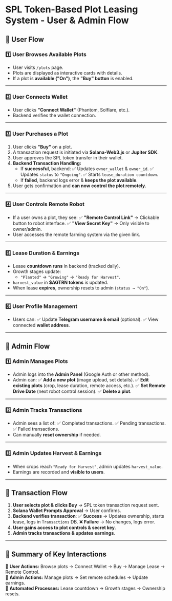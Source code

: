 # SPL Token-Based Plot Leasing System - User & Admin Flow

## **📌 User Flow**

### **1️⃣ User Browses Available Plots**

- User visits `/plots` page.
- Plots are displayed as interactive cards with details.
- If a plot is **available ("On")**, the **"Buy" button** is enabled.

---

### **2️⃣ User Connects Wallet**

- User clicks **"Connect Wallet"** (Phantom, Solflare, etc.).
- Backend verifies the wallet connection.

---

### **3️⃣ User Purchases a Plot**

1. User clicks **"Buy"** on a plot.
2. A transaction request is initiated via **Solana-Web3.js** or **Jupiter SDK**.
3. User approves the SPL token transfer in their wallet.
4. **Backend Transaction Handling:**
   - If **successful**, backend:
     ✅ Updates `owner_wallet` & `owner_id`.
     ✅ Updates `status` to `"Ongoing"`.
     ✅ Starts `lease_duration countdown`.
   - If **failed**, backend logs error & **keeps the plot available**.
5. User gets confirmation and **can now control the plot remotely**.

---

### **4️⃣ User Controls Remote Robot**

- If a user owns a plot, they see:
  ✅ **"Remote Control Link"** → Clickable button to robot interface.
  ✅ **"View Secret Key"** → Only visible to owner/admin.
- User accesses the remote farming system via the given link.

---

### **5️⃣ Lease Duration & Earnings**

- Lease **countdown runs** in backend (tracked daily).
- Growth stages update:
  - `"Planted"` → `"Growing"` → `"Ready for Harvest"`.
- `harvest_value` in **$AGTRN tokens** is updated.
- When lease **expires**, ownership resets to admin (`status → "On"`).

---

### **6️⃣ User Profile Management**

- Users can:
  ✅ Update **Telegram username & email** (optional).
  ✅ View connected **wallet address**.

---

## **📌 Admin Flow**

### **1️⃣ Admin Manages Plots**

- Admin logs into the **Admin Panel** (Google Auth or other method).
- Admin can:
  ✅ **Add a new plot** (image upload, set details).
  ✅ **Edit existing plots** (crop, lease duration, remote access, etc.).
  ✅ **Set Remote Drive Date** (next robot control session).
  ✅ **Delete a plot**.

---

### **2️⃣ Admin Tracks Transactions**

- Admin sees a list of:
  ✅ Completed transactions.
  ✅ Pending transactions.
  ✅ Failed transactions.
- Can manually **reset ownership** if needed.

---

### **3️⃣ Admin Updates Harvest & Earnings**

- When crops reach `"Ready for Harvest"`, admin updates `harvest_value`.
- Earnings are recorded and **visible to users**.

---

## **📌 Transaction Flow**

1. **User selects plot & clicks Buy** → SPL token transaction request sent.
2. **Solana Wallet Prompts Approval** → User confirms.
3. **Backend verifies transaction**:
   ✅ **Success** → Updates ownership, starts lease, logs in `Transactions` DB.
   ❌ **Failure** → No changes, logs error.
4. **User gains access to plot controls & secret key**.
5. **Admin tracks transactions & updates earnings**.

---

## **🚀 Summary of Key Interactions**

🔹 **User Actions:** Browse plots → Connect Wallet → Buy → Manage Lease → Remote Control.  
🔹 **Admin Actions:** Manage plots → Set remote schedules → Update earnings.  
🔹 **Automated Processes:** Lease countdown → Growth stages → Ownership resets.
